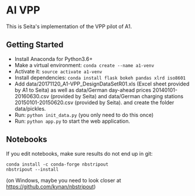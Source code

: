 # AI VPP

This is Seita's implementation of the VPP pilot of A1.

## Getting Started

* Install Anaconda for Python3.6+
* Make a virtual environment: `conda create --name a1-venv`
* Activate it: `source activate a1-venv`
* Install dependencies: `conda install flask bokeh pandas xlrd iso8601`
* Add data/20171120_A1-VPP_DesignDataSetR01.xls (Excel sheet provided by A1 to Seita)
  as well as data/German day-ahead prices 20140101-20160630.csv (provided by Seita)
  and data/German charging stations 20150101-20150620.csv (provided by Seita).
  and create the folder data/pickles.
* Run: `python init_data.py` (you only need to do this once)
* Run: `python app.py` to start the web application.


## Notebooks

If you edit notebooks, make sure results do not end up in git:

    conda install -c conda-forge nbstripout
    nbstripout --install

(on Windows, maybe you need to look closer at https://github.com/kynan/nbstripout)

